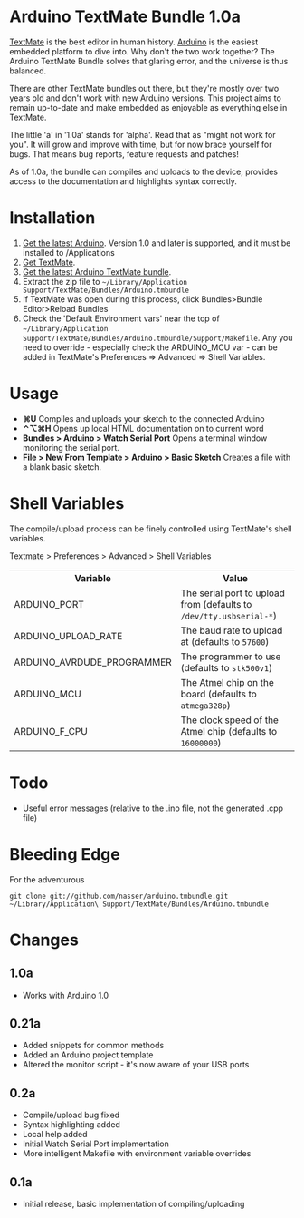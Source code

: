 Arduino TextMate Bundle 1.0a
============================
[TextMate](http://macromates.com) is the best editor in human history. [Arduino](http://arduino.cc) is the easiest embedded platform to dive into. Why don't the two work together? The Arduino TextMate Bundle solves that glaring error, and the universe is thus balanced.

There are other TextMate bundles out there, but they're mostly over two years old and don't work with new Arduino versions. This project aims to remain up-to-date and make embedded as enjoyable as everything else in TextMate.

The little 'a' in '1.0a' stands for 'alpha'. Read that as "might not work for you". It will grow and improve with time, but for now brace yourself for bugs. That means bug reports, feature requests and patches!

As of 1.0a, the bundle can compiles and uploads to the device, provides access to the documentation and highlights syntax correctly.

Installation
============
1. [Get the latest Arduino](http://arduino.cc/en/Guide/MacOSX). Version 1.0 and later is supported, and it must be installed to /Applications
2. [Get TextMate](http://macromates.com/).
3. [Get the latest Arduino TextMate bundle](https://github.com/nasser/arduino.tmbundle/zipball/master).
4. Extract the zip file to `~/Library/Application Support/TextMate/Bundles/Arduino.tmbundle`
5. If TextMate was open during this process, click Bundles>Bundle Editor>Reload Bundles
6. Check the 'Default Environment vars' near the top of `~/Library/Application Support/TextMate/Bundles/Arduino.tmbundle/Support/Makefile`.  Any you need to override - especially check the ARDUINO_MCU var - can be added in TextMate's Preferences => Advanced => Shell Variables.


Usage
=====
* **⌘U** Compiles and uploads your sketch to the connected Arduino
* **⌃⌥⌘H** Opens up local HTML documentation on to current word
* **Bundles > Arduino > Watch Serial Port** Opens a terminal window monitoring the serial port.
* **File > New From Template > Arduino > Basic Sketch** Creates a file with a blank basic sketch.

Shell Variables
===============
The compile/upload process can be finely controlled using TextMate's shell variables.

Textmate > Preferences > Advanced > Shell Variables

<table>
  <tr>
    <th>Variable</th>
    <th>Value</th>
  </tr>
  <tr>
    <td>ARDUINO_PORT</td>
    <td>The serial port to upload from (defaults to <code>/dev/tty.usbserial-*</code>)</td>
  </tr>
  <tr>
    <td>ARDUINO_UPLOAD_RATE</td>
    <td>The baud rate to upload at (defaults to <code>57600</code>)</td>
  </tr>
  <tr>
    <td>ARDUINO_AVRDUDE_PROGRAMMER</td>
    <td>The programmer to use (defaults to <code>stk500v1</code>)</td>
  </tr>
  <tr>
    <td>ARDUINO_MCU</td>
    <td>The Atmel chip on the board (defaults to <code>atmega328p</code>)</td>
  </tr>
  <tr>
    <td>ARDUINO_F_CPU</td>
    <td>The clock speed of the Atmel chip (defaults to <code>16000000</code>)</td>
  </tr>
</table>

Todo
====
* Useful error messages (relative to the .ino file, not the generated .cpp file)

Bleeding Edge
=============
For the adventurous

    git clone git://github.com/nasser/arduino.tmbundle.git ~/Library/Application\ Support/TextMate/Bundles/Arduino.tmbundle
    
Changes
=======
1.0a
----
* Works with Arduino 1.0

0.21a
----
* Added snippets for common methods
* Added an Arduino project template
* Altered the monitor script - it's now aware of your USB ports

0.2a
----
* Compile/upload bug fixed
* Syntax highlighting added
* Local help added
* Initial Watch Serial Port implementation
* More intelligent Makefile with environment variable overrides

0.1a
----
* Initial release, basic implementation of compiling/uploading